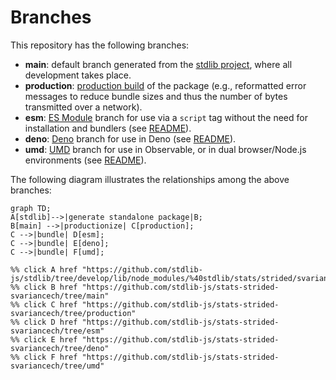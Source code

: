 <!--

@license Apache-2.0

Copyright (c) 2022 The Stdlib Authors.

Licensed under the Apache License, Version 2.0 (the "License");
you may not use this file except in compliance with the License.
You may obtain a copy of the License at

    http://www.apache.org/licenses/LICENSE-2.0

Unless required by applicable law or agreed to in writing, software
distributed under the License is distributed on an "AS IS" BASIS,
WITHOUT WARRANTIES OR CONDITIONS OF ANY KIND, either express or implied.
See the License for the specific language governing permissions and
limitations under the License.

-->

# Branches

This repository has the following branches:

-   **main**: default branch generated from the [stdlib project][stdlib-url], where all development takes place.
-   **production**: [production build][production-url] of the package (e.g., reformatted error messages to reduce bundle sizes and thus the number of bytes transmitted over a network).
-   **esm**: [ES Module][esm-url] branch for use via a `script` tag without the need for installation and bundlers (see [README][esm-readme]).
-   **deno**: [Deno][deno-url] branch for use in Deno (see [README][deno-readme]).
-   **umd**: [UMD][umd-url] branch for use in Observable, or in dual browser/Node.js environments (see [README][umd-readme]).

The following diagram illustrates the relationships among the above branches:

```mermaid
graph TD;
A[stdlib]-->|generate standalone package|B;
B[main] -->|productionize| C[production];
C -->|bundle| D[esm];
C -->|bundle| E[deno];
C -->|bundle| F[umd];

%% click A href "https://github.com/stdlib-js/stdlib/tree/develop/lib/node_modules/%40stdlib/stats/strided/svariancech"
%% click B href "https://github.com/stdlib-js/stats-strided-svariancech/tree/main"
%% click C href "https://github.com/stdlib-js/stats-strided-svariancech/tree/production"
%% click D href "https://github.com/stdlib-js/stats-strided-svariancech/tree/esm"
%% click E href "https://github.com/stdlib-js/stats-strided-svariancech/tree/deno"
%% click F href "https://github.com/stdlib-js/stats-strided-svariancech/tree/umd"
```

[stdlib-url]: https://github.com/stdlib-js/stdlib/tree/develop/lib/node_modules/%40stdlib/stats/strided/svariancech
[production-url]: https://github.com/stdlib-js/stats-strided-svariancech/tree/production
[deno-url]: https://github.com/stdlib-js/stats-strided-svariancech/tree/deno
[deno-readme]: https://github.com/stdlib-js/stats-strided-svariancech/blob/deno/README.md
[umd-url]: https://github.com/stdlib-js/stats-strided-svariancech/tree/umd
[umd-readme]: https://github.com/stdlib-js/stats-strided-svariancech/blob/umd/README.md
[esm-url]: https://github.com/stdlib-js/stats-strided-svariancech/tree/esm
[esm-readme]: https://github.com/stdlib-js/stats-strided-svariancech/blob/esm/README.md
